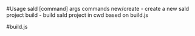 #Usage
sald [command] args
  commands
    new/create - create a new sald project
    build - build sald project in cwd based on build.js

#build.js
